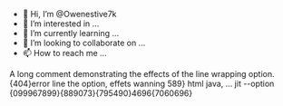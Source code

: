 - 👋 Hi, I’m @Owenestive7k
- 👀 I’m interested in ...
- 🌱 I’m currently learning ...
- 💞️ I’m looking to collaborate on ...
- 📫 How to reach me ...

<!---
Owenestive7k/Owenestive7k is a ✨ special ✨ repository because its `README.md` (this file) appears on your GitHub profile.
You can click the Preview link to take a look at your changes.
--->
A long comment demonstrating the effects of the line wrapping option.
{404}error line the option, effets wanning 589} html java, ... jit --option {099967899}{889073}{795490}4696{7060696}
